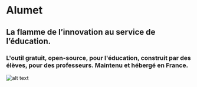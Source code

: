 # Alumet
## La flamme de l’innovation au service de l’éducation.
### L'outil gratuit, open-source, pour l'éducation, construit par des élèves, pour des professeurs. Maintenu et hébergé en France.
![alt text](https://i.imgur.com/M5eR3qC.png)
